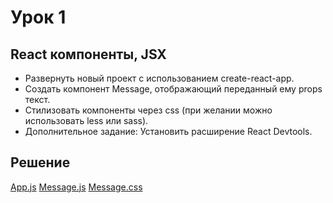 # Урок 1

## React компоненты, JSX

- Развернуть новый проект с использованием create-react-app.
- Создать компонент Message, отображающий переданный ему props текст.
- Стилизовать компоненты через css (при желании можно использовать less или sass).
- Дополнительное задание: Установить расширение React Devtools.

## Решение

[App.js](./src/App.js)
[Message.js](./src/components/Message.js)
[Message.css](./src/components/Message.css)
